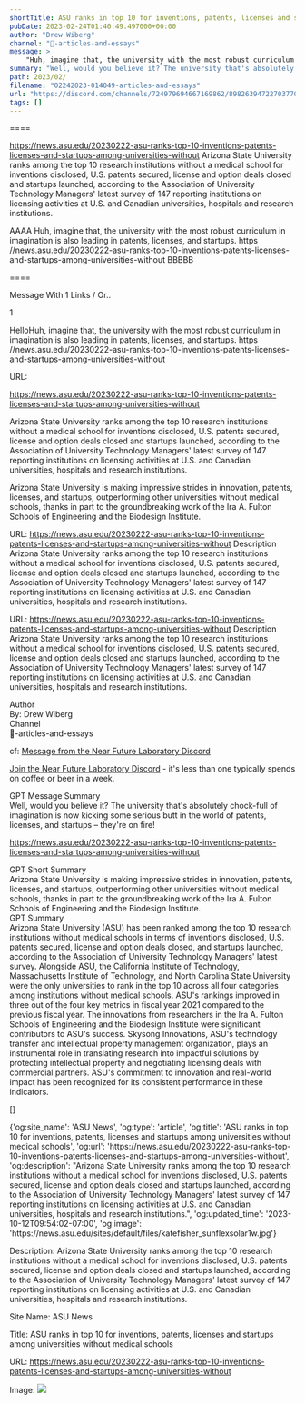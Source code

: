 ```yaml
---
shortTitle: ASU ranks in top 10 for inventions, patents, licenses and startups among universities without medical schools
pubDate: 2023-02-24T01:40:49.497000+00:00
author: "Drew Wiberg"
channel: "📃-articles-and-essays"
message: >
    "Huh, imagine that, the university with the most robust curriculum in imagination is also leading in patents, licenses, and startups. https //news.asu.edu/20230222-asu-ranks-top-10-inventions-patents-licenses-and-startups-among-universities-without"
summary: "Well, would you believe it? The university that's absolutely chock-full of imagination is now kicking some serious butt in the world of patents, licenses, and startups – they're on fire!"
path: 2023/02/
filename: "02242023-014049-articles-and-essays"
url: "https://discord.com/channels/724979694667169862/898263947227037707/1078491661455331408"
tags: []
---
```

====

https://news.asu.edu/20230222-asu-ranks-top-10-inventions-patents-licenses-and-startups-among-universities-without
Arizona State University ranks among the top 10 research institutions without a medical school for inventions disclosed, U.S. patents secured, license and option deals closed and startups launched, according to the Association of University Technology Managers' latest survey of 147 reporting institutions on licensing activities at U.S. and Canadian universities, hospitals and research institutions.
<!-- 

 -->

AAAA Huh, imagine that, the university with the most robust curriculum in imagination is also leading in patents, licenses, and startups. https //news.asu.edu/20230222-asu-ranks-top-10-inventions-patents-licenses-and-startups-among-universities-without BBBBB

====
<div class="metadata-title-header pt-3 pb-3 pl-2">Message  With 1 Links / Or..</div>    
<div class="human-content-container">  


<p>1</p>
<div style="font-family: var(--font-family-peak);">HelloHuh, imagine that, the university with the most robust curriculum in imagination is also leading in patents, licenses, and startups. https //news.asu.edu/20230222-asu-ranks-top-10-inventions-patents-licenses-and-startups-among-universities-without</div>

URL: <p>https://news.asu.edu/20230222-asu-ranks-top-10-inventions-patents-licenses-and-startups-among-universities-without</p>
<p>Arizona State University ranks among the top 10 research institutions without a medical school for inventions disclosed, U.S. patents secured, license and option deals closed and startups launched, according to the Association of University Technology Managers' latest survey of 147 reporting institutions on licensing activities at U.S. and Canadian universities, hospitals and research institutions.</p>  <!-- Example: Display each item in a paragraph -->
<p>Arizona State University is making impressive strides in innovation, patents, licenses, and startups, outperforming other universities without medical schools, thanks in part to the groundbreaking work of the Ira A. Fulton Schools of Engineering and the Biodesign Institute.</p>




URL: https://news.asu.edu/20230222-asu-ranks-top-10-inventions-patents-licenses-and-startups-among-universities-without
Description Arizona State University ranks among the top 10 research institutions without a medical school for inventions disclosed, U.S. patents secured, license and option deals closed and startups launched, according to the Association of University Technology Managers' latest survey of 147 reporting institutions on licensing activities at U.S. and Canadian universities, hospitals and research institutions.

</div>

<div class="bg-blue-300 p-4 rounded-md mb-4">

URL: https://news.asu.edu/20230222-asu-ranks-top-10-inventions-patents-licenses-and-startups-among-universities-without
Description Arizona State University ranks among the top 10 research institutions without a medical school for inventions disclosed, U.S. patents secured, license and option deals closed and startups launched, according to the Association of University Technology Managers' latest survey of 147 reporting institutions on licensing activities at U.S. and Canadian universities, hospitals and research institutions.

</div>

<div class="metadata-title-header pt-3 pb-3 pl-2">Author</div>    
<div class="bg-gray-200 p-4 rounded-md mb-4">   
By: Drew Wiberg
</div>

<div class="metadata-title-header pt-3 pb-3 pl-2">Channel</div>    
<div class="bg-gray-200 p-4 rounded-md mb-4">   
📃-articles-and-essays</span>
</div>

cf: <a href="">Message from the Near Future Laboratory Discord</a>

<a href="">Join the Near Future Laboratory Discord</a> - it's less than one typically spends on coffee or beer in a week. 

<div class="metadata-title-header pt-3 pb-3 pl-2">GPT Message Summary</div>    
<div class="robot-content-container">
Well, would you believe it? The university that's absolutely chock-full of imagination is now kicking some serious butt in the world of patents, licenses, and startups – they're on fire!
</div>
</div>


<a href="https://news.asu.edu/20230222-asu-ranks-top-10-inventions-patents-licenses-and-startups-among-universities-without">https://news.asu.edu/20230222-asu-ranks-top-10-inventions-patents-licenses-and-startups-among-universities-without</a><br/>

<div class="metadata-title-header pt-3 pb-3 pl-2">GPT Short Summary</div>
<div class="robot-content-container">
Arizona State University is making impressive strides in innovation, patents, licenses, and startups, outperforming other universities without medical schools, thanks in part to the groundbreaking work of the Ira A. Fulton Schools of Engineering and the Biodesign Institute.
</div>

<div class="metadata-title-header pt-3 pb-3 pl-2">GPT Summary</div>
<div class="robot-content-container">
Arizona State University (ASU) has been ranked among the top 10 research institutions without medical schools in terms of inventions disclosed, U.S. patents secured, license and option deals closed, and startups launched, according to the Association of University Technology Managers' latest survey. Alongside ASU, the California Institute of Technology, Massachusetts Institute of Technology, and North Carolina State University were the only universities to rank in the top 10 across all four categories among institutions without medical schools. ASU's rankings improved in three out of the four key metrics in fiscal year 2021 compared to the previous fiscal year. The innovations from researchers in the Ira A. Fulton Schools of Engineering and the Biodesign Institute were significant contributors to ASU's success. Skysong Innovations, ASU's technology transfer and intellectual property management organization, plays an instrumental role in translating research into impactful solutions by protecting intellectual property and negotiating licensing deals with commercial partners. ASU's commitment to innovation and real-world impact has been recognized for its consistent performance in these indicators.
</div>

<!-- Summary:  ASU ranks in top 10 for inventions, patents, licenses and startups among universities without medical schools . ASU News has been featured on the ASU Top 10 list of inventions and startups . The list includes ASU Insight Videos, Discoveries and Discoveries, Entrepreneurship, Global Engagement and Sun Devil Life . -->

[]

<div class="bg-gray-400"> {'og:site_name': 'ASU News', 'og:type': 'article', 'og:title': 'ASU ranks in top 10 for inventions, patents, licenses and startups among universities without medical schools', 'og:url': 'https://news.asu.edu/20230222-asu-ranks-top-10-inventions-patents-licenses-and-startups-among-universities-without', 'og:description': "Arizona State University ranks among the top 10 research institutions without a medical school for inventions disclosed, U.S. patents secured, license and option deals closed and startups launched, according to the Association of University Technology Managers' latest survey of 147 reporting institutions on licensing activities at U.S. and Canadian universities, hospitals and research institutions.", 'og:updated_time': '2023-10-12T09:54:02-07:00', 'og:image': 'https://news.asu.edu/sites/default/files/katefisher_sunflexsolar1w.jpg'} </div>

Description: Arizona State University ranks among the top 10 research institutions without a medical school for inventions disclosed, U.S. patents secured, license and option deals closed and startups launched, according to the Association of University Technology Managers' latest survey of 147 reporting institutions on licensing activities at U.S. and Canadian universities, hospitals and research institutions.

Site Name: ASU News

Title: ASU ranks in top 10 for inventions, patents, licenses and startups among universities without medical schools

URL: https://news.asu.edu/20230222-asu-ranks-top-10-inventions-patents-licenses-and-startups-among-universities-without

Image: <img src="https://news.asu.edu/sites/default/files/katefisher_sunflexsolar1w.jpg" width="" height=""/>


